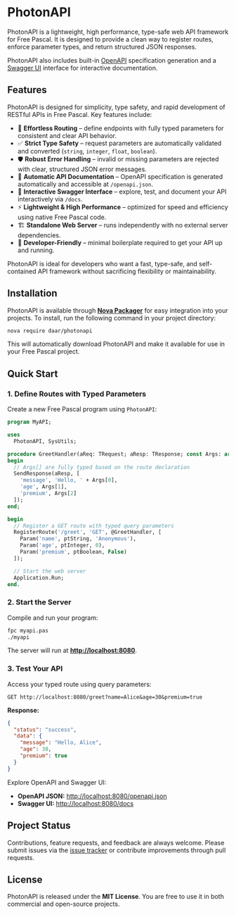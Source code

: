 # PhotonAPI

PhotonAPI is a lightweight, high performance, type-safe web API framework for Free Pascal. It is designed to provide a clean way to register routes, enforce parameter types, and return structured JSON responses.  

PhotonAPI also includes built-in [OpenAPI](https://swagger.io/specification/) specification generation and a [Swagger UI](https://swagger.io/) interface for interactive documentation.

## Features
PhotonAPI is designed for simplicity, type safety, and rapid development of RESTful APIs in Free Pascal. Key features include:

* 🚀 **Effortless Routing** – define endpoints with fully typed parameters for consistent and clear API behavior.
* ✅ **Strict Type Safety** – request parameters are automatically validated and converted (`string`, `integer`, `float`, `boolean`).
* 🛡️ **Robust Error Handling** – invalid or missing parameters are rejected with clear, structured JSON error messages.
* 📖 **Automatic API Documentation** – OpenAPI specification is generated automatically and accessible at `/openapi.json`.
* 🎨 **Interactive Swagger Interface** – explore, test, and document your API interactively via `/docs`.
* ⚡ **Lightweight & High Performance** – optimized for speed and efficiency using native Free Pascal code.
* 🏗️ **Standalone Web Server** – runs independently with no external server dependencies.
* 🔧 **Developer-Friendly** – minimal boilerplate required to get your API up and running.

PhotonAPI is ideal for developers who want a fast, type-safe, and self-contained API framework without sacrificing flexibility or maintainability.


## Installation

PhotonAPI is available through [**Nova Packager**](https://github.com/daar/nova) for easy integration into your projects. To install, run the following command in your project directory:

```bash
nova require daar/photonapi
```

This will automatically download PhotonAPI and make it available for use in your Free Pascal project.


## Quick Start

### 1. Define Routes with Typed Parameters

Create a new Free Pascal program using `PhotonAPI`:

```pascal
program MyAPI;

uses
  PhotonAPI, SysUtils;

procedure GreetHandler(aReq: TRequest; aResp: TResponse; const Args: array of variant);
begin
  // Args[] are fully typed based on the route declaration
  SendResponse(aResp, [
    'message', 'Hello, ' + Args[0],
    'age', Args[1],
    'premium', Args[2]
  ]);
end;

begin
  // Register a GET route with typed query parameters
  RegisterRoute('/greet', 'GET', @GreetHandler, [
    Param('name', ptString, 'Anonymous'),
    Param('age', ptInteger, 0),
    Param('premium', ptBoolean, False)
  ]);

  // Start the web server
  Application.Run;
end.
```

### 2. Start the Server

Compile and run your program:

```bash
fpc myapi.pas
./myapi
```

The server will run at **[http://localhost:8080](http://localhost:8080)**.

### 3. Test Your API

Access your typed route using query parameters:

```http
GET http://localhost:8080/greet?name=Alice&age=30&premium=true
```

**Response:**

```json
{
  "status": "success",
  "data": {
    "message": "Hello, Alice",
    "age": 30,
    "premium": true
  }
}
```

Explore OpenAPI and Swagger UI:

* **OpenAPI JSON:** [http://localhost:8080/openapi.json](http://localhost:8080/openapi.json)
* **Swagger UI:** [http://localhost:8080/docs](http://localhost:8080/docs)


## Project Status

Contributions, feature requests, and feedback are always welcome. Please submit issues via the [issue tracker](https://github.com/daar/photonapi/issues) or contribute improvements through pull requests.



## License

PhotonAPI is released under the **MIT License**.
You are free to use it in both commercial and open-source projects.